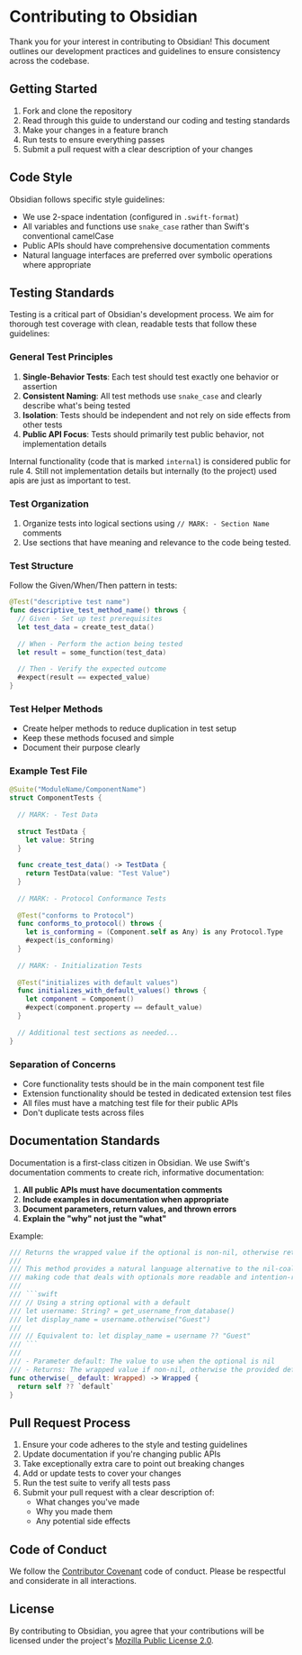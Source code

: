 # Contributing to Obsidian

Thank you for your interest in contributing to Obsidian! This document outlines our development
practices and guidelines to ensure consistency across the codebase.

## Getting Started

1. Fork and clone the repository
2. Read through this guide to understand our coding and testing standards
3. Make your changes in a feature branch
4. Run tests to ensure everything passes
5. Submit a pull request with a clear description of your changes

## Code Style

Obsidian follows specific style guidelines:

- We use 2-space indentation (configured in `.swift-format`)
- All variables and functions use `snake_case` rather than Swift's conventional camelCase
- Public APIs should have comprehensive documentation comments
- Natural language interfaces are preferred over symbolic operations where appropriate

## Testing Standards

Testing is a critical part of Obsidian's development process. We aim for thorough test coverage with
clean, readable tests that follow these guidelines:

### General Test Principles

1. **Single-Behavior Tests**: Each test should test exactly one behavior or assertion
2. **Consistent Naming**: All test methods use `snake_case` and clearly describe what's being tested
3. **Isolation**: Tests should be independent and not rely on side effects from other tests
4. **Public API Focus**: Tests should primarily test public behavior, not implementation details

Internal functionality (code that is marked `internal`) is considered public for rule 4. Still not
implementation details but internally (to the project) used apis are just as important to test.

### Test Organization

1. Organize tests into logical sections using `// MARK: - Section Name` comments
2. Use sections that have meaning and relevance to the code being tested.

### Test Structure

Follow the Given/When/Then pattern in tests:

```swift
@Test("descriptive test name")
func descriptive_test_method_name() throws {
  // Given - Set up test prerequisites
  let test_data = create_test_data()
  
  // When - Perform the action being tested
  let result = some_function(test_data)
  
  // Then - Verify the expected outcome
  #expect(result == expected_value)
}
```

### Test Helper Methods

- Create helper methods to reduce duplication in test setup
- Keep these methods focused and simple
- Document their purpose clearly

### Example Test File

```swift
@Suite("ModuleName/ComponentName")
struct ComponentTests {
  
  // MARK: - Test Data
  
  struct TestData {
    let value: String
  }
  
  func create_test_data() -> TestData {
    return TestData(value: "Test Value")
  }
  
  // MARK: - Protocol Conformance Tests
  
  @Test("conforms to Protocol")
  func conforms_to_protocol() throws {
    let is_conforming = (Component.self as Any) is any Protocol.Type
    #expect(is_conforming)
  }
  
  // MARK: - Initialization Tests
  
  @Test("initializes with default values")
  func initializes_with_default_values() throws {
    let component = Component()
    #expect(component.property == default_value)
  }
  
  // Additional test sections as needed...
}
```

### Separation of Concerns

- Core functionality tests should be in the main component test file
- Extension functionality should be tested in dedicated extension test files
- All files must have a matching test file for their public APIs
- Don't duplicate tests across files

## Documentation Standards

Documentation is a first-class citizen in Obsidian. We use Swift's documentation comments to create
rich, informative documentation:

1. **All public APIs must have documentation comments**
2. **Include examples in documentation when appropriate**
3. **Document parameters, return values, and thrown errors**
4. **Explain the "why" not just the "what"**

Example:

```swift
/// Returns the wrapped value if the optional is non-nil, otherwise returns the provided default value.
///
/// This method provides a natural language alternative to the nil-coalescing operator (`??`),
/// making code that deals with optionals more readable and intention-revealing.
///
/// ```swift
/// // Using a string optional with a default
/// let username: String? = get_username_from_database()
/// let display_name = username.otherwise("Guest")
///
/// // Equivalent to: let display_name = username ?? "Guest"
/// ```
///
/// - Parameter default: The value to use when the optional is nil
/// - Returns: The wrapped value if non-nil, otherwise the provided default value
func otherwise(_ default: Wrapped) -> Wrapped {
  return self ?? `default`
}
```

## Pull Request Process

1. Ensure your code adheres to the style and testing guidelines
2. Update documentation if you're changing public APIs
3. Take exceptionally extra care to point out breaking changes
4. Add or update tests to cover your changes
5. Run the test suite to verify all tests pass
6. Submit your pull request with a clear description of:
   - What changes you've made
   - Why you made them
   - Any potential side effects

## Code of Conduct

We follow the [Contributor Covenant](https://www.contributor-covenant.org) code of conduct. Please
be respectful and considerate in all interactions.

## License

By contributing to Obsidian, you agree that your contributions will be licensed under the project's
[Mozilla Public License 2.0](https://mozilla.org/MPL/2.0/).

